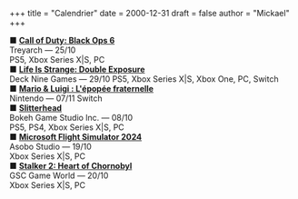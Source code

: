 +++
title = "Calendrier"
date = 2000-12-31
draft = false
author = "Mickael"
+++

■ **[Call of Duty: Black Ops 6](https://www.callofduty.com/fr/playnow/blackops6)**\
Treyarch — 25/10\
PS5, Xbox Series X|S, PC\
■ **[Life Is Strange: Double Exposure](https://lifeisstrange.square-enix-games.com/fr/games/life-is-strange-double-exposure)**\
Deck Nine Games — 29/10
PS5, Xbox Series X|S, Xbox One, PC, Switch\
■ **[Mario & Luigi : L'épopée fraternelle](https://www.nintendo.com/fr-fr/Jeux/Jeux-Nintendo-Switch/Mario-Luigi-L-epopee-fraternelle-2590264.html)**\
Nintendo — 07/11
Switch\
■ **[Slitterhead](https://store.steampowered.com/app/2631250/Slitterhead/)**\
Bokeh Game Studio lnc. — 08/10\
PS5, PS4, Xbox Series X|S, PC\
■ **[Microsoft Flight Simulator 2024](https://www.flightsimulator.com/microsoft-flight-simulator-2024/)**\
Asobo Studio — 19/10\
Xbox Series X|S, PC\
■ **[Stalker 2: Heart of Chornobyl](https://www.stalker2.com/en)**\
GSC Game World — 20/10\
Xbox Series X|S, PC